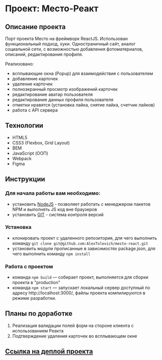 # **Проект: Место-Реакт**

## Описание проекта
Порт проекта Место на фреймворк ReactJS. Использован функциональный подход, хуки.
Одностраничный сайт, аналог социальной сети, с возможностью добавления фотоматериалов, описаний, редактирования профиля.

Реализовано:
- всплывающие окна (Popup) для взаимодействия с пользователем
- добавление карточек
- удаление карточек
- полноэкранный просмотр изображений карточек
- редактирование аватар пользователя
- редактирование данных профиля пользователя
- отметки нравятся (установка лайка, снятие лайка, счетчик лайков)
- работа с API сервера

## Технологии

- HTML5
- CSS3 (Flexbox, Grid Layout)
- BEM
- JavaScript (ООП)
- Webpack
- Figma

## Инструкции

### Для начала работы вам необходимо:

- установить [NodeJS](https://nodejs.org/en/) - позволяет работать с менеджером пакетов NPM и выполнять JS код вне
  браузеров
- установить [GIT](https://git-scm.com/) - система контроля версий

### Установка

- клонировать проект с удаленного репозитория, для чего выполнить
  команду `git clone git@github.com:AlexTolevich/mesto-react.git`
- установить модули прописанные в зависимостях package.json, для чего выполнить команду `npm install`

### Работа с проектом

- команда `npm build` — собирает проект, выполняется для сборки проекта в "production"
- команда `npm start` — запускает локальный сервер доступный по
  адресу http://localhost:3000/, файлы проекта компилируются в режиме разработки.

## Планы по доработке

1. Реализация валидации полей форм на стороне клиента с использованием Реакта
2. Подтверждение удаления карточек во всплывающем окне

## [Ссылка на деплой проекта](https://alextolevich.github.io/mesto-react/)
